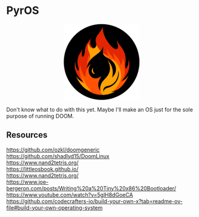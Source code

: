 # PyrOS
<p align="center">
  <img src="assets/os-image.png"/>
</p>
Don't know what to do with this yet. Maybe I'll make an OS just for the sole purpose of running DOOM.

## Resources
https://github.com/ozkl/doomgeneric  
https://github.com/shadlyd15/DoomLinux  
https://www.nand2tetris.org/  
https://littleosbook.github.io/  
https://www.nand2tetris.org/  
https://www.joe-bergeron.com/posts/Writing%20a%20Tiny%20x86%20Bootloader/  
https://www.youtube.com/watch?v=5glH8dGoeCA  
https://github.com/codecrafters-io/build-your-own-x?tab=readme-ov-file#build-your-own-operating-system
